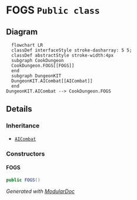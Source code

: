 # FOGS `Public class`

## Diagram
```mermaid
  flowchart LR
  classDef interfaceStyle stroke-dasharray: 5 5;
  classDef abstractStyle stroke-width:4px
  subgraph CookDungeon
  CookDungeon.FOGS[[FOGS]]
  end
  subgraph DungeonKIT
  DungeonKIT.AICombat[[AICombat]]
  end
DungeonKIT.AICombat --> CookDungeon.FOGS
```

## Details
### Inheritance
 - [
`AICombat`
](./dungeonkit-AICombat)

### Constructors
#### FOGS
```csharp
public FOGS()
```

*Generated with* [*ModularDoc*](https://github.com/hailstorm75/ModularDoc)
